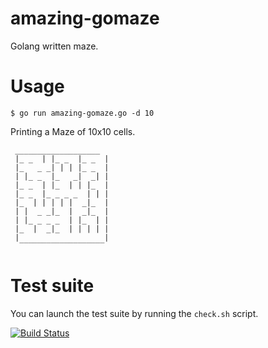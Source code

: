 amazing-gomaze
==============

Golang written maze.

Usage
=====

`$ go run amazing-gomaze.go -d 10`

Printing a Maze of 10x10 cells.

     ___________________
     |_ _  | |_ _  |_ _  |
     |_   _ _| | | |_ _  |
     | |_ _  |_   _|  _| |
     |_ _  | |_  | | |_  |
     |_ _  |_ _ _ _  | | |
     |_  | | | | |  _|_  |
     | |  _ _|_  |  _|_  |
     | |_ _ _ _  | |_  | |
     |_  |  _|_  | | | | |
     |                   |
      ‾‾‾‾‾‾‾‾‾‾‾‾‾‾‾‾‾‾‾

Test suite
==========

You can launch the test suite by running the `check.sh` script.

[![Build Status](https://drone.io/github.com/Amodio/amazing-gomaze/status.png)](https://drone.io/github.com/Amodio/amazing-gomaze/latest)
